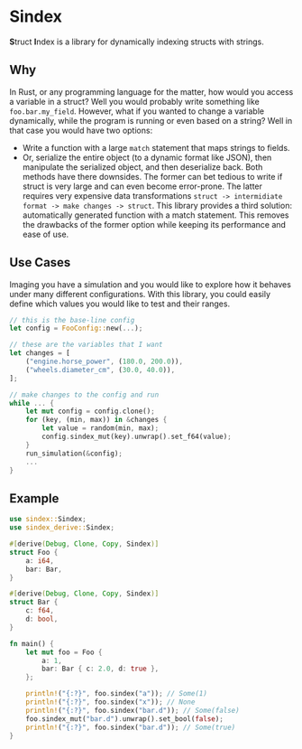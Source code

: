 # Sindex
**S**truct **I**ndex is a library for dynamically indexing structs with strings.

## Why
In Rust, or any programming language for the matter, how would you access a variable in a struct? Well you would probably write something like `foo.bar.my_field`. However, what if you wanted to change a variable dynamically, while the program is running or even based on a string? Well in that case you would have two options:
* Write a function with a large `match` statement that maps strings to fields.
* Or, serialize the entire object (to a dynamic format like JSON), then manipulate the serialized object, and then deserialize back.
Both methods have there downsides. The former can bet tedious to write if struct is very large and can even become error-prone. The latter requires very expensive data transformations `struct -> intermidiate format -> make changes -> struct`.
This library provides a third solution: automatically generated function with a match statement. This removes the drawbacks of the former option while keeping its performance and ease of use.

## Use Cases
Imaging you have a simulation and you would like to explore how it behaves under many different configurations. With this library, you could easily define which values you would like to test and their ranges.
```rust
// this is the base-line config
let config = FooConfig::new(...);

// these are the variables that I want 
let changes = [
    ("engine.horse_power", (180.0, 200.0)),
    ("wheels.diameter_cm", (30.0, 40.0)),
];

// make changes to the config and run
while ... {
    let mut config = config.clone();
    for (key, (min, max)) in &changes {
        let value = random(min, max);
        config.sindex_mut(key).unwrap().set_f64(value);
    }
    run_simulation(&config);
    ...
}
```

## Example
```rust
use sindex::Sindex;
use sindex_derive::Sindex;

#[derive(Debug, Clone, Copy, Sindex)]
struct Foo {
    a: i64,
    bar: Bar,
}

#[derive(Debug, Clone, Copy, Sindex)]
struct Bar {
    c: f64,
    d: bool,
}

fn main() {
    let mut foo = Foo {
        a: 1,
        bar: Bar { c: 2.0, d: true },
    };

    println!("{:?}", foo.sindex("a")); // Some(1)
    println!("{:?}", foo.sindex("x")); // None
    println!("{:?}", foo.sindex("bar.d")); // Some(false)
    foo.sindex_mut("bar.d").unwrap().set_bool(false);
    println!("{:?}", foo.sindex("bar.d")); // Some(true)
}
```
